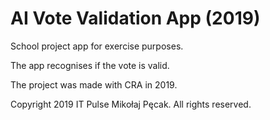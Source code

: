 # AI Vote Validation App (2019)

School project app for exercise purposes.

The app recognises if the vote is valid.

The project was made with CRA in 2019.

Copyright 2019 IT Pulse Mikołaj Pęcak. All rights reserved.
